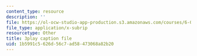 ```yaml
---
content_type: resource
description: ''
file: https://ol-ocw-studio-app-production.s3.amazonaws.com/courses/6-034-artificial-intelligence-fall-2010/1b5991c5626d56c7ad58473068a82b20_STjW3eH0Cik.vtt
file_type: application/x-subrip
resourcetype: Other
title: 3play caption file
uid: 1b5991c5-626d-56c7-ad58-473068a82b20
---
```

